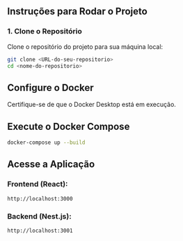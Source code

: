 ## Instruções para Rodar o Projeto

### 1. Clone o Repositório

Clone o repositório do projeto para sua máquina local:

```bash
git clone <URL-do-seu-repositorio>
cd <nome-do-repositorio>
```

## Configure o Docker

Certifique-se de que o Docker Desktop está em execução.

## Execute o Docker Compose

```bash
docker-compose up --build
```

## Acesse a Aplicação

### Frontend (React):

````
http://localhost:3000
````

### Backend (Nest.js): 

````
http://localhost:3001
````